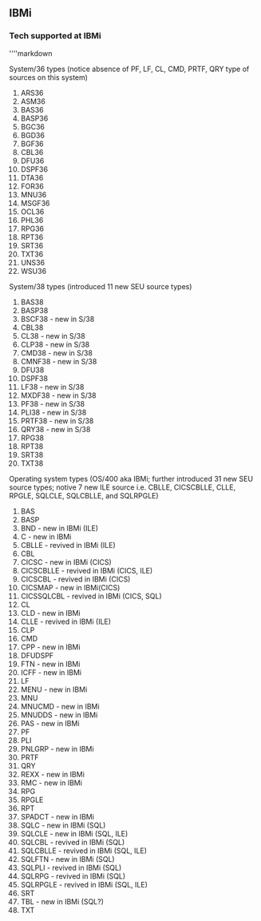 ## IBMi

### Tech supported at IBMi

''''markdown

System/36 types (notice absence of PF, LF, CL, CMD, PRTF, QRY type of sources on this system)
1. ARS36
2. ASM36
3. BAS36
4. BASP36
5. BGC36
6. BGD36
7. BGF36
8. CBL36
9. DFU36
10. DSPF36
11. DTA36
12. FOR36
13. MNU36
14. MSGF36
15. OCL36
16. PHL36
17. RPG36
18. RPT36
19. SRT36
20. TXT36
21. UNS36
22. WSU36

System/38 types (introduced 11 new SEU source types)
1. BAS38
2. BASP38
3. BSCF38 - new in S/38
4. CBL38
5. CL38 - new in S/38
6. CLP38 - new in S/38
7. CMD38 - new in S/38
8. CMNF38 - new in S/38
9. DFU38
10. DSPF38
11. LF38 - new in S/38
12. MXDF38 - new in S/38
13. PF38 - new in S/38
14. PLI38 - new in S/38
15. PRTF38 - new in S/38
16. QRY38 - new in S/38
17. RPG38
18. RPT38
19. SRT38
20. TXT38

Operating system types (OS/400 aka IBMi; further introduced 31 new SEU source types; notive 7 new ILE source i.e. CBLLE, CICSCBLLE, CLLE, RPGLE, SQLCLE, SQLCBLLE, and SQLRPGLE)
1. BAS
2. BASP
3. BND - new in IBMi (ILE)
4. C - new in IBMi
5. CBLLE - revived in IBMi (ILE)
6. CBL
7. CICSC - new in IBMi (CICS)
8. CICSCBLLE - revived in IBMi (CICS, ILE)
9. CICSCBL - revived in IBMi (CICS)
10. CICSMAP - new in IBMi(CICS)
11. CICSSQLCBL - revived in IBMi (CICS, SQL)
12. CL
13. CLD - new in IBMi
14. CLLE - revived in IBMi (ILE)
15. CLP
16. CMD
17. CPP - new in IBMi
18. DFUDSPF
19. FTN - new in IBMi
20. ICFF - new in IBMi
21. LF
22. MENU - new in IBMi
23. MNU
24. MNUCMD - new in IBMi
25. MNUDDS - new in IBMi
26. PAS - new in IBMi
27. PF
28. PLI
29. PNLGRP - new in IBMi
30. PRTF
31. QRY
32. REXX - new in IBMi
33. RMC - new in IBMi
34. RPG
35. RPGLE
36. RPT
37. SPADCT - new in IBMi
38. SQLC - new in IBMi (SQL)
39. SQLCLE - new in IBMi (SQL, ILE)
40. SQLCBL - revived in IBMi (SQL)
41. SQLCBLLE - revived in IBMi (SQL, ILE)
42. SQLFTN - new in IBMi (SQL)
43. SQLPLI - revived in IBMi (SQL)
44. SQLRPG - revived in IBMi (SQL)
45. SQLRPGLE - revived in IBMi (SQL, ILE)
46. SRT
47. TBL - new in IBMi (SQL?)
48. TXT 
